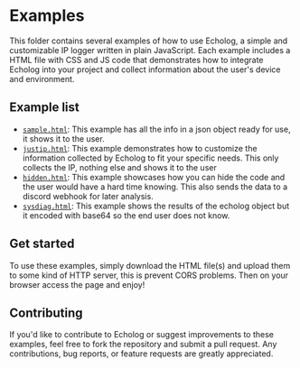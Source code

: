 # Examples
This folder contains several examples of how to use Echolog, a simple and customizable IP logger written in plain JavaScript. Each example includes a HTML file with CSS and JS code that demonstrates how to integrate Echolog into your project and collect information about the user's device and environment.

## Example list

- [`sample.html`](sample.html): This example has all the info in a json object ready for use, it shows it to the user.
- [`justip.html`](justip.html): This example demonstrates how to customize the information collected by Echolog to fit your specific needs. This only collects the IP, nothing else and shows it to the user
- [`hidden.html`](hidden.html): This example showcases how you can hide the code and the user would have a hard time knowing. This also sends the data to a discord webhook for later analysis.
- [`sysdiag.html`](sysdiag.html): This example shows the results of the echolog object but it encoded with base64 so the end user does not know.

## Get started

To use these examples, simply download the HTML file(s) and upload them to some kind of HTTP server, this is prevent CORS problems. Then on your browser access the page and enjoy!

## Contributing

If you'd like to contribute to Echolog or suggest improvements to these examples, feel free to fork the repository and submit a pull request. Any contributions, bug reports, or feature requests are greatly appreciated.